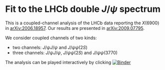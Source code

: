 # Fit to the LHCb double $J/\psi$ spectrum

This is a coupled-channel analysis of the LHCb data reporting the $X(6900)$ in [arXiv:2006.18957](https://arxiv.org/abs/2006.16957). 
Our results are presented in [arXiv:2009.07795](https://arxiv.org/abs/2009.07795). 

We consider coupled channels of two kinds:

* two channels: $J/\psi J/\psi$ and $J/\psi \psi(2S)$
* three channels: $J/\psi J/\psi$, $J/\psi \psi(2S)$ and $J/\psi \psi(3770)$


The analysis can be played interactively by clicking
[![Binder](https://mybinder.org/badge_logo.svg)](https://mybinder.org/v2/gh/fkguo/double_jpsi_fit/master?filepath=fit_lhcb_double_jpsi.ipynb)